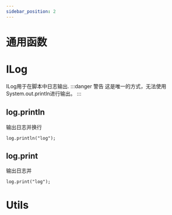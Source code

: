 ```yaml
---
sidebar_position: 2
---
```


#  通用函数

# ILog

ILog用于在脚本中日志输出.
:::danger 警告
这是唯一的方式，无法使用System.out.println进行输出。
:::

## log.println
输出日志并换行
```
log.println("log");
```

## log.print
输出日志并
```
log.print("log");
```

# Utils